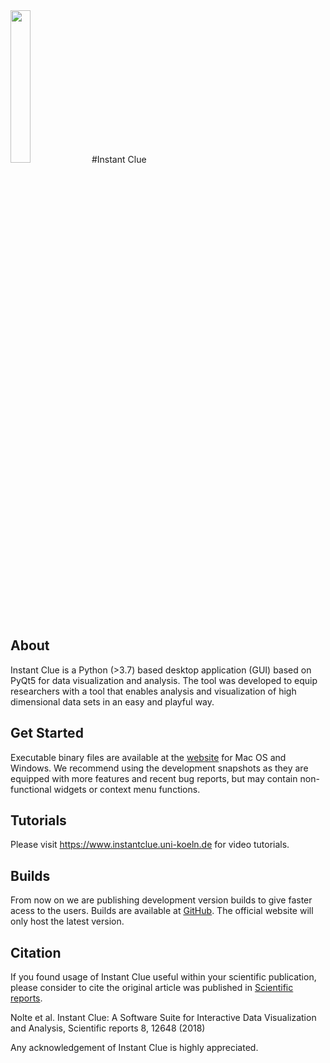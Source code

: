 

<img src="/img/workflow.png" height="25%" width="25%">
#Instant Clue

## About

Instant Clue is a Python (>3.7) based desktop application (GUI) based on PyQt5 for data visualization and analysis.
The tool was developed to equip researchers with a tool that enables analysis and visualization of high dimensional data sets in an easy and playful way.

## Get Started 

Executable binary files are available at the [website](http://www.instantclue.uni-koeln.de) for Mac OS and Windows.
We recommend using the development snapshots as they are equipped with more features and recent bug reports, but may contain non-functional widgets or context menu functions.

## Tutorials

Please visit https://www.instantclue.uni-koeln.de for video tutorials. 

## Builds 

From now on we are publishing development version builds to give faster acess to the users. Builds are available at [GitHub](https://github.com/hnolCol/instantclue/releases). The official website will only host the latest version.

## Citation

If you found usage of Instant Clue useful within your scientific publication, please consider to cite the original article was published in [Scientific reports](https://www.nature.com/articles/s41598-018-31154-6).

Nolte et al. Instant Clue: A Software Suite for Interactive Data Visualization and Analysis, Scientific reports 8, 12648 (2018)

Any acknowledgement of Instant Clue is highly appreciated. 



